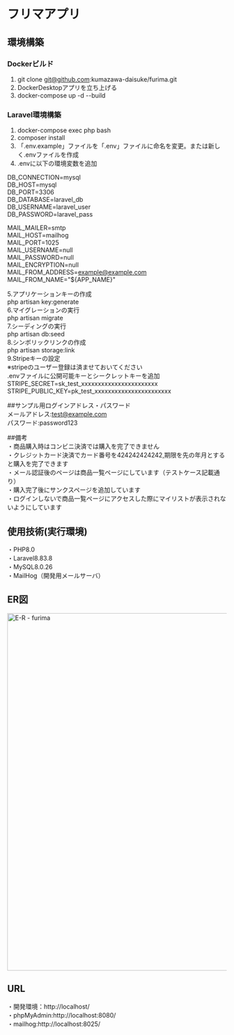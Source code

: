 # フリマアプリ
## 環境構築
### Dockerビルド
1. git clone git@github.com:kumazawa-daisuke/furima.git
2. DockerDesktopアプリを立ち上げる
3. docker-compose up -d --build
### Laravel環境構築
1. docker-compose exec php bash
2. composer install
3. 「.env.example」ファイルを「.env」ファイルに命名を変更。または新しく.envファイルを作成
4. .envに以下の環境変数を追加

DB_CONNECTION=mysql  
DB_HOST=mysql  
DB_PORT=3306  
DB_DATABASE=laravel_db  
DB_USERNAME=laravel_user  
DB_PASSWORD=laravel_pass  

MAIL_MAILER=smtp  
MAIL_HOST=mailhog  
MAIL_PORT=1025  
MAIL_USERNAME=null  
MAIL_PASSWORD=null  
MAIL_ENCRYPTION=null  
MAIL_FROM_ADDRESS=example@example.com  
MAIL_FROM_NAME="${APP_NAME}"  

5.アプリケーションキーの作成  
php artisan key:generate  
6.マイグレーションの実行  
php artisan migrate  
7.シーディングの実行  
php artisan db:seed  
8.シンボリックリンクの作成  
php artisan storage:link  
9.Stripeキーの設定  
※stripeのユーザー登録は済ませておいてください  
.envファイルに公開可能キーとシークレットキーを追加  
STRIPE_SECRET=sk_test_xxxxxxxxxxxxxxxxxxxxxxx  
STRIPE_PUBLIC_KEY=pk_test_xxxxxxxxxxxxxxxxxxxxxxx  

##サンプル用ログインアドレス・パスワード  
メールアドレス:test@example.com  
パスワード:password123  

##備考  
・商品購入時はコンビニ決済では購入を完了できません   
・クレジットカード決済でカード番号を424242424242,期限を先の年月とすると購入を完了できます  
・メール認証後のページは商品一覧ページにしています（テストケース記載通り）  
・購入完了後にサンクスページを追加しています  
・ログインしないで商品一覧ページにアクセスした際にマイリストが表示されないようにしています  


## 使用技術(実行環境)
・PHP8.0  
・Laravel8.83.8  
・MySQL8.0.26  
・MailHog（開発用メールサーバ）  

## ER図
<img width="1001" height="821" alt="E-R - furima" src="https://github.com/user-attachments/assets/f05d7695-7133-4b81-972b-3205f70931a7" />

## URL
・開発環境：http://localhost/  
・phpMyAdmin:http://localhost:8080/  
・mailhog:http://localhost:8025/
